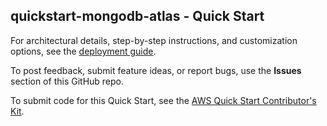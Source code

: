 ## quickstart-mongodb-atlas - Quick Start

For architectural details, step-by-step instructions, and customization options, see the [deployment guide](https://aws-quickstart.github.io/quickstart-mongodb-atlas/).

To post feedback, submit feature ideas, or report bugs, use the **Issues** section of this GitHub repo.

To submit code for this Quick Start, see the [AWS Quick Start Contributor's Kit](https://aws-quickstart.github.io/).
